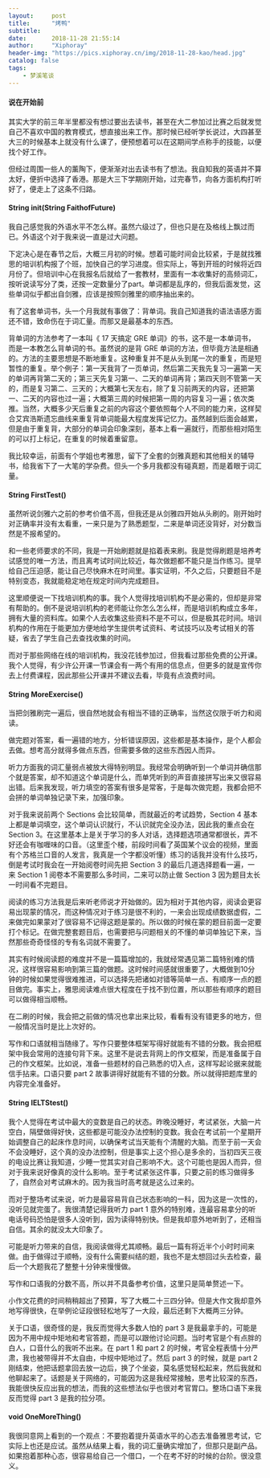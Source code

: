 ```yaml
---
layout:     post
title:      "烤鸭"
subtitle:   
date:       2018-11-28 21:55:14
author:     "Xiphoray"
header-img: "https://pics.xiphoray.cn/img/2018-11-28-kao/head.jpg"
catalog: false
tags:     
    - 梦溪笔谈
---
```


#### 说在开始前

其实大学的前三年半里都没有想过要出去读书，甚至在大二参加过比赛之后就发觉自己不喜欢中国的教育模式，想直接出来工作。那时候已经听学长说过，大四甚至大三的时候基本上就没有什么课了，便预想着可以在这期间学点称手的技能，以便找个好工作。

但经过周围一些人的薰陶下，便渐渐对出去读书有了想法。我自知我的英语并不算太好，便折中选择了香港。那是大三下学期刚开始，过完春节，向各方面机构打听好了，便走上了这条不归路。

#### String init(String FaithofFuture)

我自己感觉我的外语水平不怎么样。虽然六级过了，但也只是在及格线上飘过而已。外语这个对于我来说一直是过大问题。

下定决心是在春节之后，大概三月初的时候。想着可能时间会比较紧，于是就找雅思的培训机构报了个班，加快自己的学习进度。但实际上，等到开班的时候将近四月份了。但培训中心在我报名后就给了一套教材，里面有一本收集好的高频词汇，按听说读写分了类，还按一定数量分了part。单词都是乱序的，但我后面发觉，这些单词似乎都出自剑雅，应该是按照剑雅里的顺序抽出来的。

有了这套单词书，头一个月我就有事做了：背单词。我自己知道我的语法语感方面还不错，致命伤在于词汇量。而那又是最基本的东西。

背单词的方法参考了一本叫《 17 天搞定 GRE 单词》的书，这不是一本单词书，而是一本教怎么背单词的书。虽然说的是背 GRE 单词的方法，但毕竟方法是相通的。方法的主要思想是不断地重复。这种重复并不是从头到尾一次的重复，而是短暂性的重复。举个例子：第一天我背了一页单词，然后第二天我先复习一遍第一天的单词再背第二天的；第三天先复习第一、二天的单词再背；第四天则不管第一天的，而是复习第二、三天的；大概第七天左右，除了复习前两天的内容，还把第一、二天的内容也过一遍；大概第三周的时候把第一周的内容复习一遍；依次类推。当然，大概多少天后重复之前的内容这个要依照每个人不同的能力来，这样契合艾宾浩斯遗忘曲线来重复背单词能最大程度发挥记忆力。虽然越到后面会越累，但是由于重复背，大部分的单词会印象深刻，基本上看一遍就行，而那些相对陌生的可以打上标记，在重复的时候着重留意。

我比较幸运，前面有个学姐也考雅思，留下了全套的剑雅真题和其他相关的辅导书，给我省下了一大笔的学杂费。但头一个多月我都没有碰真题，而是着眼于词汇量。

#### String FirstTest()

虽然听说剑雅六之前的参考价值不高，但我还是从剑雅四开始从头刷的。刚开始时对正确率并没有太看重，一来只是为了熟悉题型，二来是单词还没背好，对分数当然是不报希望的。

和一些老师要求的不同，我是一开始刷题就是掐着表来刷。我是觉得刷题是培养考试感觉的唯一方法，而且离考试时间比较近，每次做题都不能只是当作练习。提早给自己压迫感，能让自己尽快麻木在时间里。事实证明，不久之后，只要题目不是特别变态，我就能稳定地在规定时间内完成题目。

这里顺便说一下找培训机构的事。我个人觉得找培训机构不是必需的，但却是非常有帮助的。倒不是说培训机构的老师能让你怎么怎么样，而是培训机构成立多年，拥有大量的资料库。如果个人去收集这些资料不是不可以，但是极其花时间。培训机构的作用在于能更加方便地给学生提供考试资料、考试技巧以及考试相关的答疑，省去了学生自己去查找收集的时间。

而对于那些网络在线的培训机构，我没花钱参加过，但我看过那些免费的公开课。我个人觉得，有少许公开课一节课会有一两个有用的信息点，但更多的就是宣传你去上付费课程，因此那些公开课并不建议去看，毕竟有点浪费时间。

#### String MoreExercise()

当把剑雅刷完一遍后，很自然地就会有相当不错的正确率，当然这仅限于听力和阅读。

做完题对答案，看一遍错的地方，分析错误原因，这些都是基本操作，是个人都会去做。想考高分就得多做点东西，但需要多做的这些东西因人而异。

听力方面我的词汇量弱点被放大得特别明显。我经常会明确听到一个单词并确信那个就是答案，却不知道这个单词是什么，而单凭听到的声音直接拼写出来又很容易出错。后来我发现，听力填空的答案有很多是常客，于是每次做完题，我都会把不会拼的单词单独记录下来，加强印象。

对于我来说前两个 Sections 会比较简单，而就最近的考试趋势，Section 4 基本上都是单词填空，这个单词认识就行，不认识就完全没办法，因此我的重点会在 Section 3。在这里基本上是关于学习的多人对话，选择题选项通常都很长，弄不好还会有咖喱味的口音。（这里歪个楼，前段时间看了英国某个议会的视频，里面有个苏格兰口音的人发言，我真是一个字都没听懂）练习的话我并没有什么技巧，倒是考试时我会在一开始阅卷时间先把 Section 3 的最后几道选择题看一遍，一来 Section 1 阅卷本不需要那么多时间，二来可以防止做 Section 3 因为题目太长一时间看不完题目。

阅读的练习方法我是后来听老师说才开始做的。因为相对于其他内容，阅读会更容易出现蒙的情况，而这种情况对于练习是很不利的，一来会出现成绩数据虚假，二来做完如果蒙对了很容易不记得这题是蒙的。所以做的时候在蒙的题目前面一定要打个标记。在做完整套题目后，也需要把与问题相关的不懂的单词单独记下来，当然那些奇奇怪怪的专有名词就不需要了。

其实有时候阅读题的难度并不是一篇篇增加的，我就经常遇见第二篇特别难的情况，这样很容易影响到第三篇的做题。这时候时间感就很重要了，大概做到10分钟的时候如果觉得很难推进，可以选择先把诸如对错等简单一点、有顺序一点的题目做完。事实上，雅思阅读难点很大程度在于找不到位置，所以那些有顺序的题目可以做得相当顺畅。

在二刷的时候，我会把之前做的情况也拿出来比较，看看有没有错更多的地方，但一般情况当时是比上次好的。

写作和口语就相当随缘了。写作只要整体框架写得好就能有不错的分数。我会把框架中我会常用的连接句背下来。这里不是说去背网上的作文框架，而是准备属于自己的作文框架。比如说，准备一些题材的自己熟悉的切入点，这样写起论据来就能信手拈来。口语只要 part 2 故事讲得好就能有不错的分数。所以就得把题库里的内容完全准备好。

#### String IELTStest()

我个人觉得在考试中最大的变数是自己的状态。昨晚没睡好，考试紧张，大脑一片空白，隔壁做得好快，这些都是可能没办法控制的变数。我会在考试前一个星期开始调整自己的起床作息时间，以确保考试当天能有个清醒的大脑。而至于前一天会不会没睡好，这个真的没办法控制，但是事实上这个担心是多余的，当初四天三夜的电设比赛让我知道，少睡一觉其实对自己影响不大。这个可能也是因人而异，但对于我来说好像真的没什么影响。至于考试紧张这件事，只要之前的练习做得多了，自然会对考试麻木的。因为我当时高考就是这么过来的。

而对于整场考试来说，听力是最容易背自己状态影响的一科，因为这是一次性的，没听见就完蛋了。我很清楚记得我听力 part 1 意外的特别难，连最容易拿分的听电话号码恐怕是很多人没听到，因为读得特别快。但是我却意外地听到了，还相当自信。其余的就没太大印象了。

可能是听力带来的自信，我阅读做得尤其顺畅。最后一篇有将近半个小时时间来做。由于做得过于顺畅，没有什么需要纠结的题，我也不是太想回过头去检查，最后一个大题我花了整整十分钟来慢慢做。

写作和口语我的分数不高，所以并不具备参考价值，这里只是简单赘述一下。

小作文花费的时间稍稍超出了预算，写了大概二十三四分钟。但是大作文我却意外地写得很快，在举例论证段很轻松地写了一大段，最后还剩下大概两三分钟。

关于口语，很奇怪的是，我反而觉得大多数人怕的 part 3 是我最拿手的，可能是因为不用中规中矩地和考官答题，而是可以跟他讨论问题。当时考官是个有点胖的白人，口音什么的我听不出来。在 part 1 和 part 2 的时候，考官全程表情十分严肃，我也被带得并不太自由，中规中矩地过了。然后 part 3 的时候，就是 part 2 刚结束，他把话题拿回去放一边后，换了个坐姿，莫名感觉轻松起来，然后我就和他聊起来了。话题是关于网络的，可能因为这是我经常接触，思考比较深的东西，我能很快反应出我的想法，而我的这些想法似乎也很对考官胃口。整场口语下来我反而觉得 part 3 是我的拉分项。

#### void OneMoreThing()

我很同意网上看到的一个观点：不要抱着提升英语水平的心态去准备雅思考试，它实际上也还是应试。虽然从结果上看，我的词汇量确实增加了，但那只是副产品。如果抱着那种心态，很容易给自己一个借口，一个在考不好的时候的台阶。很没意义。